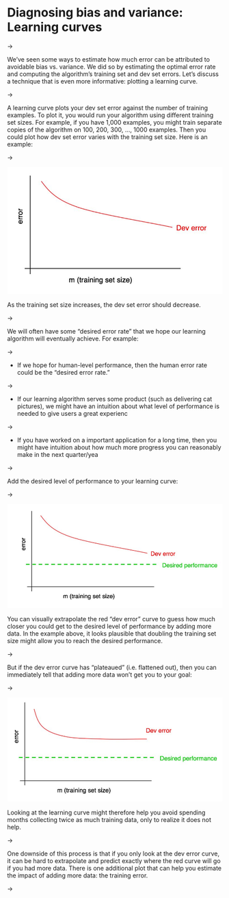 # Diagnosing bias and variance: Learning curves

->

We’ve seen some ways to estimate how much error can be attributed to avoidable bias vs. variance. We did so by estimating the optimal error rate and computing the algorithm’s training set and dev set errors. Let’s discuss a technique that is even more informative: plotting a learning curve.

->


A learning curve plots your dev set error against the number of training examples. To plot it, you would run your algorithm using different training set sizes. For example, if you have 1,000 examples, you might train separate copies of the algorithm on 100, 200, 300, ..., 1000 examples. Then you could plot how dev set error varies with the training set size. Here is an example:

->

![img](../imgs/C28_01.png)

As the training set size increases, the dev set error should decrease.

->


We will often have some “desired error rate” that we hope our learning algorithm will eventually achieve. For example:

->

* If we hope for human-level performance, then the human error rate could be the “desired error rate.”

->


* If our learning algorithm serves some product (such as delivering cat pictures), we might have an intuition about what level of performance is needed to give users a great experienc

->


* If you have worked on a important application for a long time, then you might have intuition about how much more progress you can reasonably make in the next quarter/yea

->

Add the desired level of performance to your learning curve:

->


![img](../imgs/C28_02.png)

You can visually extrapolate the red “dev error” curve to guess how much closer you could get to the desired level of performance by adding more data. In the example above, it looks plausible that doubling the training set size might allow you to reach the desired performance.

->


But if the dev error curve has “plateaued” (i.e. flattened out), then you can immediately tell that adding more data won’t get you to your goal:

->


![img](../imgs/C28_03.png)

Looking at the learning curve might therefore help you avoid spending months collecting twice as much training data, only to realize it does not help.

->

One downside of this process is that if you only look at the dev error curve, it can be hard to extrapolate and predict exactly where the red curve will go if you had more data. There is one additional plot that can help you estimate the impact of adding more data: the training error.

->

